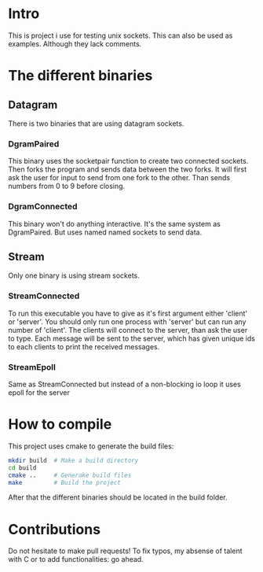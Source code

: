 
# Intro
This is project i use for testing unix sockets.
This can also be used as examples. Although they lack comments.

# The different binaries
## Datagram
There is two binaries that are using datagram sockets.

### DgramPaired
This binary uses the socketpair function to create two connected sockets.
Then forks the program and sends data between the two forks.
It will first ask the user for input to send from one fork to the other.
Than sends numbers from 0 to 9 before closing.

### DgramConnected
This binary won't do anything interactive. It's the same system as DgramPaired. But
uses named named sockets to send data.

## Stream
Only one binary is using stream sockets.

### StreamConnected
To run this executable you have to give as it's first argument either 'client' or 'server'.
You should only run one process with 'server' but can run any number of 'client'.
The clients will connect to the server, than ask the user to type. Each message will be
sent to the server, which has given unique ids to each clients to print the received messages.

### StreamEpoll
Same as StreamConnected but instead of a non-blocking io loop it uses epoll for the server

# How to compile
This project uses cmake to generate the build files:
```sh
mkdir build  # Make a build directory
cd build
cmake ..     # Generake build files
make         # Build the project
```
After that the different binaries should be located in the build folder.

# Contributions
Do not hesitate to make pull requests! To fix typos,
my absense of talent with C or to add functionalities: go ahead.

